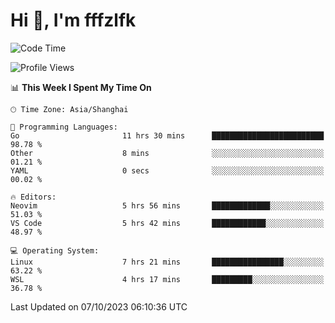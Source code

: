# Hi 👋, I'm fffzlfk

<!--START_SECTION:waka-->
![Code Time](http://img.shields.io/badge/Code%20Time-476%20hrs%206%20mins-blue)

![Profile Views](http://img.shields.io/badge/Profile%20Views-0-blue)

📊 **This Week I Spent My Time On** 

```text
🕑︎ Time Zone: Asia/Shanghai

💬 Programming Languages: 
Go                       11 hrs 30 mins      █████████████████████████   98.78 % 
Other                    8 mins              ░░░░░░░░░░░░░░░░░░░░░░░░░   01.21 % 
YAML                     0 secs              ░░░░░░░░░░░░░░░░░░░░░░░░░   00.02 % 

🔥 Editors: 
Neovim                   5 hrs 56 mins       █████████████░░░░░░░░░░░░   51.03 % 
VS Code                  5 hrs 42 mins       ████████████░░░░░░░░░░░░░   48.97 % 

💻 Operating System: 
Linux                    7 hrs 21 mins       ████████████████░░░░░░░░░   63.22 % 
WSL                      4 hrs 17 mins       █████████░░░░░░░░░░░░░░░░   36.78 % 
```


 Last Updated on 07/10/2023 06:10:36 UTC
<!--END_SECTION:waka-->
